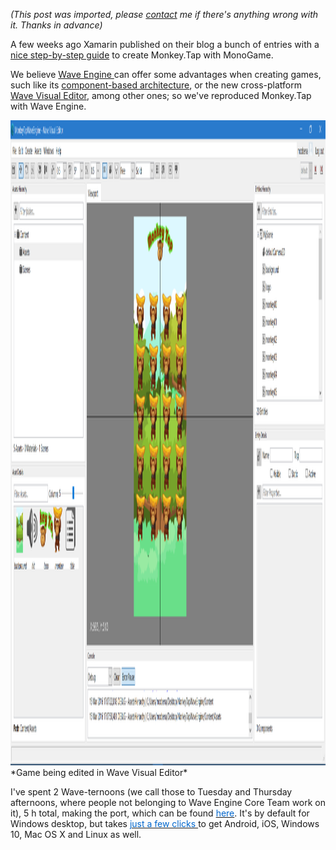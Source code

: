 *(This post was imported, please [contact](#/contact) me if there's anything wrong with it. Thanks in advance)*

A few weeks ago Xamarin published on their blog a bunch of entries with a <a href="https://blog.xamarin.com/building-your-first-game-with-monogame-finishing-the-app/">nice step-by-step guide</a> to create Monkey.Tap with MonoGame.

We believe <a href="https://waveengine.net/">Wave Engine </a>can offer some advantages when creating games, such like its <a href="https://github.com/WaveEngine/Documentation/wiki/Component-based-Architecture">component-based architecture</a>, or the new cross-platform <a href="http://blogs.plainconcepts.com/waveengineteam/2015/09/15/whats-new-in-2-0/">Wave Visual Editor</a>, among other ones; so we've reproduced Monkey.Tap with Wave Engine.

<img class=" size-full wp-image-295 aligncenter" src="items/images/wavevisualeditorscreenshot.png" alt="WaveVisualEditorScreenshot" width="1920" height="1032" />
*Game being edited in Wave Visual Editor*

I've spent 2 Wave-ternoons (we call those to Tuesday and Thursday afternoons, where people not belonging to Wave Engine Core Team work on it), 5 h total, making the port, which can be found <a href="https://github.com/MarcosCobena/MonkeyTapWaveEngine"><span style="color:#0066cc;">here</span></a>. It's by default for Windows desktop, but takes <a href="https://github.com/WaveEngine/Documentation/wiki/Convert-Your-Game-to-More-Platforms"><span style="color:#0066cc;">just a few clicks </span></a>to get Android, iOS, Windows 10, Mac OS X and Linux as well.
